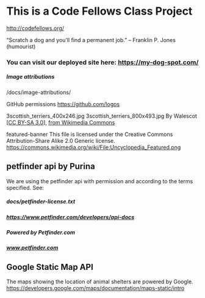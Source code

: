 # This is a Code Fellows Class Project
http://codefellows.org/

“Scratch a dog and you’ll find a permanent job.” – Franklin P. Jones (humourist)

### You can visit our deployed site here: https://my-dog-spot.com/

##### Image attributions 
/docs/image-attributions/

GitHub permissions 
https://github.com/logos

3scottish_terriers_400x246.jpg
3scottish_terriers_800x493.jpg
By Walescot [<a href="https://creativecommons.org/licenses/by-sa/3.0">CC BY-SA 3.0</a>], <a href="https://commons.wikimedia.org/wiki/File:3scottish_terriers.jpg">from Wikimedia Commons</a>

featured-banner
This file is licensed under the Creative Commons Attribution-Share Alike 2.0 Generic license.
https://commons.wikimedia.org/wiki/File:Uncyclopedia_Featured.png

<!-- TODO We need to review all this, make required changes, to be compliant with terms and conditions -->  
## petfinder api by Purina
We are using the petfinder api with permission and according to the terms specified. See:
##### docs/petfinder-license.txt
##### https://www.petfinder.com/developers/api-docs
##### Powered by Petfinder.com
##### www.petfinder.com

## Google Static Map API
The maps showing the location of animal shelters are powered by Google.
https://developers.google.com/maps/documentation/maps-static/intro
